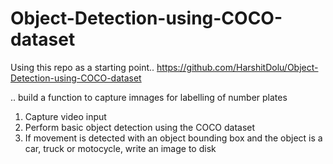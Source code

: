 # Object-Detection-using-COCO-dataset

Using this repo as a starting point..
https://github.com/HarshitDolu/Object-Detection-using-COCO-dataset


.. build a function to capture imnages for labelling of number plates
1. Capture video input
2. Perform basic object detection using the COCO dataset
3. If movement is detected with an object bounding box and the object is a car, truck or motocycle, write an image to disk

